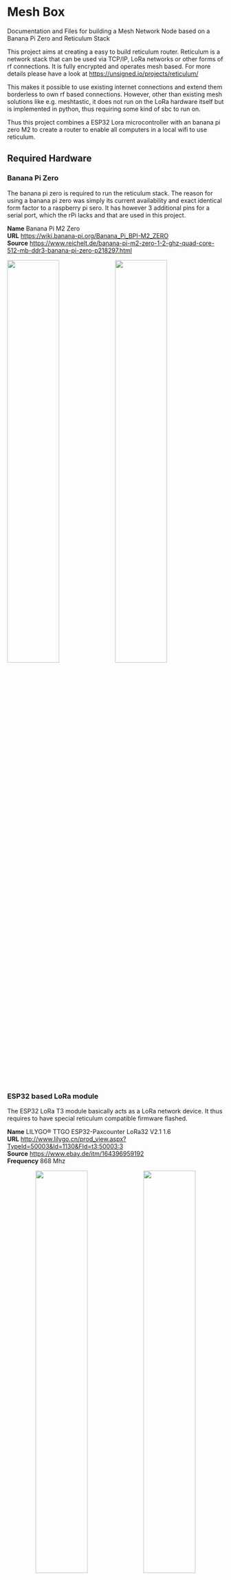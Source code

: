 # Mesh Box
Documentation and Files for building a Mesh Network Node based on a Banana Pi Zero and Reticulum Stack

This project aims at creating a easy to build reticulum router. Reticulum is a network stack that can be used via TCP/IP, LoRa networks or other forms of rf connections. It is fully encrypted and operates mesh based. For more details please have a look at https://unsigned.io/projects/reticulum/

This makes it possible to use existing internet connections and extend them borderless to own rf based connections. However, other than existing mesh solutions like e.g. meshtastic, it does not run on the LoRa hardware itself but is implemented in python, thus requiring some kind of sbc to run on. 

Thus this project combines a ESP32 Lora microcontroller with an banana pi zero M2 to create a router to enable all computers in a local wifi to use reticulum.
 

## Required Hardware
### Banana Pi Zero
<p>
The banana pi zero is required to run the reticulum stack. The reason for using a banana pi zero was simply its current availability and exact identical form factor to a raspberry pi sero. It has however 3 additional pins for a serial port, which the rPi lacks and that are used in this project.

**Name** Banana Pi M2 Zero<br>
**URL** https://wiki.banana-pi.org/Banana_Pi_BPI-M2_ZERO<br>
**Source** https://www.reichelt.de/banana-pi-m2-zero-1-2-ghz-quad-core-512-mb-ddr3-banana-pi-zero-p218297.html<br>

</p>
<p align="left" width="60%">
  <img width="49%" src="images/bPi_zero/bPi_zero_front.jpg">
  <img width="49%" src="images/bPi_zero/bPi_zero_back.jpg">
</p>

### ESP32 based LoRa module
<p>
The ESP32 LoRa T3 module basically acts as a LoRa network device. It thus requires to have special reticulum compatible firmware flashed.

**Name** LILYGO® TTGO ESP32-Paxcounter LoRa32 V2.1 1.6<br>
**URL** http://www.lilygo.cn/prod_view.aspx?TypeId=50003&Id=1130&FId=t3:50003:3<br>
**Source** https://www.ebay.de/itm/164396959192<br>
**Frequency** 868 Mhz<br>

</p>
<p align="center" width="60%">
  <img width="49%" src="images/T3/T3_front.jpg">
  <img width="49%" src="images/T3/T3_back.jpg">
</p>

### Optional: Battery module
<p>
The battery module initially was planned as ups for use with solar power, however due to it turning off for a second once the power source is disconnected, this is not feasable. It makes the unit however autonomous for either mobile use or temporary backup power in case of a blackout.
As I bought some of the modules, I'm still going to built this version, but eventually I'll switch to powering the unit using external usb power banks.

**Name** diymore Battery Shield V8<br>
**URL** https://www.diymore.cc/products/18650-battery-shield-v8-mobile-power-bank-3v-5v-for-arduino-esp32-esp8266-wifi<br>
**Source** https://www.ebay.de/itm/402137178128<br>

</p>
<p align="center" width="60%">
  <img width="49%" src="images/battery/battery_board_front.jpg">
  <img width="49%" src="images/battery/battery_board_back.jpg">
</p>

### Cables
<p>

</p>

### Connectors
<p>

</p>

### WIFI Antenna and cable for Banana Pi Zero
<p>
A wifi antenna is required for the banana pi zero as without one it simply has no wifi reception at all. In case a raspberry pi zero is used, the antenna is not needed.

**Name** 2.4GHz WIFI antenna SMA Female<br> 
**Source** https://www.ebay.de/itm/183989745716<br>

</p>
<p align="left" width="60%">
  <img width="49%" src="images/antenna/antenna_cables.jpg">
</p>


### SMA - IPEX adapter cable
<p>
To connect the antenna with the banana pi zero board, a small adapter cable is required

**Name** RP-SMA(Male) to IPEX/U.FL Pigtail Cable<br>
**Source** https://www.ebay.de/itm/265495161098<br>

</p>


## Hardware setup

### Connect to bPi Serial Debug Interface
<p>
In order to interact with the banana pi zero, one can use the HDMI interface, but for most single board computers, it is much easier to use the serial interface. As most arm boards lack a video bios, this is also often necessary to actually see the bootloader or kernel messages.

The banana pi zero has three additional pins compared to the raspberry pi zero, and provides a serial port via them. All that is needed, is a serial<->usb adapter and a second computer to display the serial messages from the pi.

To use it, first solder three wires to the three pins and attach a connector. Keep in mind that with serial connections, the TX and RX lines are crossed:

Pi	Serial Adapter<br>
RX  <-> TX<br>
TX  <-> RX<br>
GND <-> GND<br>

</p>
<p align="center" width="60%">
  <img width="99%" src="images/schema/bPi_zero_schema_ftdi.png">
</p>
<p>
Cables soldered to the Banana Pi Zero:
</p> 
<p align="center" width="60%">
  <img width="49%" src="images/bPi_zero/bPi_zero_front_with_serial.jpg">
  <img width="49%" src="images/bPi_zero/bPi_zero_back_with_serial.jpg">
</p>

<p>
Banana Pi Zero connected to Serial<->USB adapter:
</p>
<p align="center" width="60%">
  <img width="49%" src="images/connected/bPi_zero_ftdi.jpg">
  <img width="49%" src="images/connected/bPi_zero_ftdi_usb.jpg">
</p>


### Connect bPi with ESP32

<p align="center" width="100%">
  <img width="32%" src="images/T3/T3_back_with_cables.jpg">
  <img width="32%" src="images/T3/T3_front_with_cables.jpg">
  <img width="32%" src="images/connected/T3_bPi_zero_connected.jpg">
</p>

### Connect with Power Source

<p align="center" width="100%">
  <img width="49%" src="images/battery/battery_with_cables.jpg">
  <img width="49%" src="images/connected/T3_bPi_zero_battery_connected.jpg">
</p>


## Software Setup

- Download Armbian image and checksum<br>
  `wget https://stpete-mirror.armbian.com/archive/bananapim2zero/archive/Armbian_21.08.1_Bananapim2zero_hirsute_edge_5.13.12.img.xz`<br>
  `wget https://stpete-mirror.armbian.com/archive/bananapim2zero/archive/Armbian_21.08.1_Bananapim2zero_hirsute_edge_5.13.12.img.xz.asc`

- Verify checksum<br>
  `sha256sum -c Armbian_21.08.1_Bananapim2zero_hirsute_edge_5.13.12.img.xz.sha`
Output should be:<br>
  `Armbian_21.08.1_Bananapim2zero_hirsute_edge_5.13.12.img.xz: OK`

- Extract archive<br>
  `xz -d Armbian_21.08.1_Bananapim2zero_hirsute_edge_5.13.12.img.xz`

- Transfer image to microSD card
  - insert micro SDcard
  - check `dmesg` output for new device
    ```
    [454114.809037] ums-realtek 1-3:1.0: USB Mass Storage device detected
    [454114.821987] scsi host6: usb-storage 1-3:1.0
    [454114.822121] usbcore: registered new interface driver ums-realtek
    [454115.853806] scsi 6:0:0:0: Direct-Access     Generic- SD/MMC/MS PRO    1.00 PQ: 0 ANSI: 4
    [454115.854150] sd 6:0:0:0: Attached scsi generic sg1 type 0
    [454115.856826] sd 6:0:0:0: [sda] 62333952 512-byte logical blocks: (31.9 GB/29.7 GiB)
    ```
   - write image to microSD card<br>
     `sudo dd if=Armbian_21.08.1_Bananapim2zero_hirsute_edge_5.13.12.img of=/dev/sda bs=4096k status=progress`

### Image Setup

- Insert microSD card into the bPi
- Connect the bPi serial debug interface with the serial<->usb adapter to yout computer
- Open a connection
  - check `dmesg` output for new device
    ```
    [456060.557945] usbserial: USB Serial support registered for FTDI USB Serial Device
    [456060.557967] ftdi_sio 1-3:1.0: FTDI USB Serial Device converter detected
    [456060.557997] usb 1-3: Detected FT232RL
    [456060.565508] usb 1-3: FTDI USB Serial Device converter now attached to ttyUSB0
    ```
  - connect to device<br>
    `screen /dev/ttyUSB0 115200`<br>
    Your screen terminal will stay blank. This is normal, leave it running<br>
  - bootup bPi by pluging in microUSB power source
  - wait for the bootup messages finish
- Once the initial login program starts, enter password and create user as guided

<p align="center" width="100%">
  <img width="49%" src="images/screenshots/bPi_zero_bootup_small.gif">
</p>

### Configure Wifi

- Connect the wifi antenna with the bPi
- run `nmtui` and use its UI to choose you network and provide credentials

<p align="center" width="100%">
  <img width="49%" src="images/screenshots/nmtui_startup.png">
  <img width="49%" src="images/screenshots/nmtui_select.png">
</p>

- Show ip adress<br>
  `ip a l wlan0 | awk '/inet/ {print $2}'`

### System Setup

- Login to the bPi using ssh
- Update system<br>
  `apt-get update && apt-get upgrade`
- Run `armbian-config` and configure<>br
  - System->CPU<br>
	Minimum Speed: 480000<br>
    Maximum Speed: 480000<br>
    Governor: powersave<br>
  - System->Hardware<br>
	Enable: uart3<br>
    

### Required Software

- Install required packages<br>
  `apt install python3-pip python3-all-dev libffi-dev rustc cargo`

### Python Modules

- Install required python modules<br>
  You will have to change the temporal build dir as /tmp on the bPi is too small and running just `pip3 install` will fail with an disk space error.<br>
  ```
  mkdir ~/tmp
  TMPDIR=~/tmp pip3 install rnodeconf
  ```

### Reticulum

### Access Point


## Casing

### With Battery

### Without Battery
